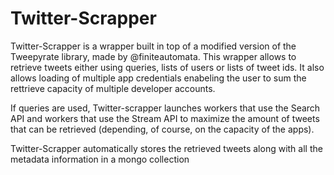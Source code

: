 # Twitter-Scrapper

Twitter-Scrapper is a wrapper built in top of a modified version of the Tweepyrate library, made by @finiteautomata. This wrapper allows to retrieve tweets either using queries, lists of users or lists of tweet ids. It also allows loading of multiple app credentials enabeling the user to sum the rettrieve capacity of multiple developer accounts.

If queries are used, Twitter-scrapper launches workers that use the Search API and workers that use the Stream API to maximize the amount of tweets that can be retrieved (depending, of course, on the capacity of the apps).

Twitter-Scrapper automatically stores the retrieved tweets along with all the metadata information in a mongo collection